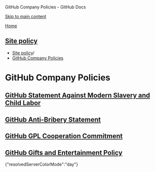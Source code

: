 GitHub Company Policies - GitHub Docs

[Skip to main content](#main-content)

[Home](/en)

[Site policy](/en/site-policy)
----------

* [Site policy](/en/site-policy)/
* [GitHub Company Policies](/en/site-policy/github-company-policies)

GitHub Company Policies
==========

[GitHub Statement Against Modern Slavery and Child Labor](/en/site-policy/github-company-policies/github-statement-against-modern-slavery-and-child-labor)
----------

[GitHub Anti-Bribery Statement](/en/site-policy/github-company-policies/github-anti-bribery-statement)
----------

[GitHub GPL Cooperation Commitment](/en/site-policy/github-company-policies/github-gpl-cooperation-commitment)
----------

[GitHub Gifts and Entertainment Policy](/en/site-policy/github-company-policies/github-gifts-and-entertainment-policy)
----------

{"resolvedServerColorMode":"day"}
